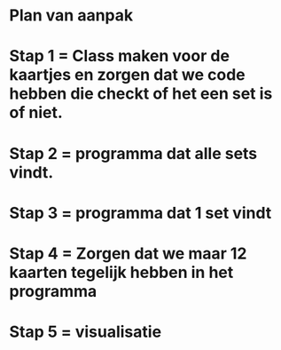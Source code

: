 # Plan van aanpak
# Stap 1 = Class maken voor de kaartjes en zorgen dat we code hebben die checkt of het een set is of niet.
# Stap 2 = programma dat alle sets vindt. 
# Stap 3 = programma dat 1 set vindt
# Stap 4 = Zorgen dat we maar 12 kaarten tegelijk hebben in het programma
# Stap 5 = visualisatie
